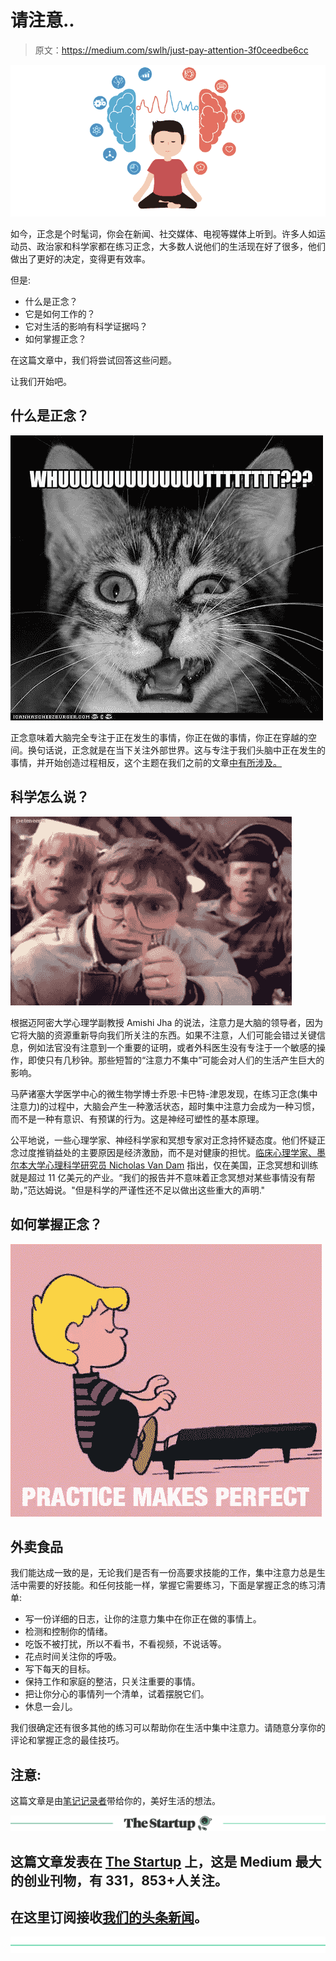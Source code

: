 # 请注意..

> 原文：<https://medium.com/swlh/just-pay-attention-3f0ceedbe6cc>

![](img/7307f4542c4da0049fc8525b50a52b55.png)

如今，正念是个时髦词，你会在新闻、社交媒体、电视等媒体上听到。许多人如运动员、政治家和科学家都在练习正念，大多数人说他们的生活现在好了很多，他们做出了更好的决定，变得更有效率。

但是:

*   什么是正念？
*   它是如何工作的？
*   它对生活的影响有科学证据吗？
*   如何掌握正念？

在这篇文章中，我们将尝试回答这些问题。

让我们开始吧。

## 什么是正念？

![](img/84a9b7aadeba017eb27ed5f8386e4d97.png)

正念意味着大脑完全专注于正在发生的事情，你正在做的事情，你正在穿越的空间。换句话说，正念就是在当下关注外部世界。这与专注于我们头脑中正在发生的事情，并开始创造过程相反，这个主题在我们之前的文章[中有所涉及。](/@notesrecorder_79999/are-smartphones-the-new-creativity-scapegoat-6edd94d4ad04)

## **科学怎么说？**

![](img/68a6cfedf331967dc56e0846a0906112.png)

根据迈阿密大学心理学副教授 Amishi Jha 的说法，注意力是大脑的领导者，因为它将大脑的资源重新导向我们所关注的东西。如果不注意，人们可能会错过关键信息，例如法官没有注意到一个重要的证明，或者外科医生没有专注于一个敏感的操作，即使只有几秒钟。那些短暂的“注意力不集中”可能会对人们的生活产生巨大的影响。

马萨诸塞大学医学中心的微生物学博士乔恩·卡巴特-津恩发现，在练习正念(集中注意力)的过程中，大脑会产生一种激活状态，超时集中注意力会成为一种习惯，而不是一种有意识、有预谋的行为。这是神经可塑性的基本原理。

公平地说，一些心理学家、神经科学家和冥想专家对正念持怀疑态度。他们怀疑正念过度推销益处的主要原因是经济激励，而不是对健康的担忧。[临床心理学家、墨尔本大学心理科学研究员 Nicholas Van Dam](https://www.nicholastvandam.com/) 指出，仅在美国，正念冥想和训练就是超过 11 亿美元的产业。“我们的报告并不意味着正念冥想对某些事情没有帮助，”范达姆说。"但是科学的严谨性还不足以做出这些重大的声明."

## **如何掌握正念？**

![](img/7eb815f1d0c5306f02382265f5de34c6.png)

## 外卖食品

我们能达成一致的是，无论我们是否有一份高要求技能的工作，集中注意力总是生活中需要的好技能。和任何技能一样，掌握它需要练习，下面是掌握正念的练习清单:

*   写一份详细的日志，让你的注意力集中在你正在做的事情上。
*   检测和控制你的情绪。
*   吃饭不被打扰，所以不看书，不看视频，不说话等。
*   花点时间关注你的呼吸。
*   写下每天的目标。
*   保持工作和家庭的整洁，只关注重要的事情。
*   把让你分心的事情列一个清单，试着摆脱它们。
*   休息一会儿。

我们很确定还有很多其他的练习可以帮助你在生活中集中注意力。请随意分享你的评论和掌握正念的最佳技巧。

## 注意:

这篇文章是由[笔记记录者](http://noterecorder.com)带给你的，美好生活的想法。

[![](img/308a8d84fb9b2fab43d66c117fcc4bb4.png)](https://medium.com/swlh)

## 这篇文章发表在 [The Startup](https://medium.com/swlh) 上，这是 Medium 最大的创业刊物，有 331，853+人关注。

## 在这里订阅接收[我们的头条新闻](http://growthsupply.com/the-startup-newsletter/)。

[![](img/b0164736ea17a63403e660de5dedf91a.png)](https://medium.com/swlh)